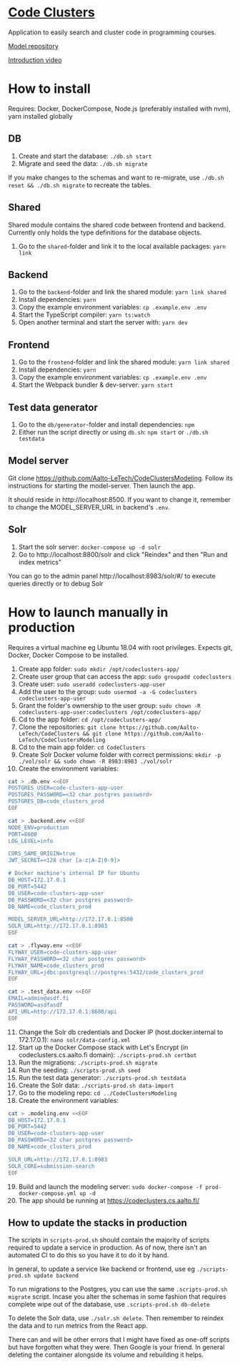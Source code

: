 # [Code Clusters](https://github.com/Aalto-LeTech/CodeClusters)

Application to easily search and cluster code in programming courses.

[Model repository](https://github.com/Aalto-LeTech/CodeClustersModeling)

[Introduction video](https://www.youtube.com/watch?v=cffAIIIQNYw)

# How to install

Requires: Docker, DockerCompose, Node.js (preferably installed with nvm), yarn installed globally

## DB

1. Create and start the database: `./db.sh start`
2. Migrate and seed the data: `./db.sh migrate`

If you make changes to the schemas and want to re-migrate, use `./db.sh reset && ./db.sh migrate` to recreate the tables.

## Shared

Shared module contains the shared code between frontend and backend. Currently only holds the type definitions for the database objects.

1. Go to the `shared`-folder and link it to the local available packages: `yarn link`

## Backend

1. Go to the `backend`-folder and link the shared module: `yarn link shared`
2. Install dependencies: `yarn`
3. Copy the example environment variables: `cp .example.env .env`
4. Start the TypeScript compiler: `yarn ts:watch`
5. Open another terminal and start the server with: `yarn dev`

## Frontend

1. Go to the `frontend`-folder and link the shared module: `yarn link shared`
2. Install dependencies: `yarn`
3. Copy the example environment variables: `cp .example.env .env`
4. Start the Webpack bundler & dev-server: `yarn start`

## Test data generator

1. Go to the `db/generator`-folder and install dependencies: `npm`
2. Either run the script directly or using `db.sh`: `npm start` or `./db.sh testdata`

## Model server

Git clone https://github.com/Aalto-LeTech/CodeClustersModeling. Follow its instructions for starting the model-server. Then launch the app.

It should reside in http://localhost:8500. If you want to change it, remember to change the MODEL_SERVER_URL in backend's `.env`.

## Solr

1. Start the solr server: `docker-compose up -d solr`
2. Go to http://localhost:8800/solr and click "Reindex" and then "Run and index metrics"

You can go to the admin panel http://localhost:8983/solr/#/ to execute queries directly or to debug Solr

# How to launch manually in production

Requires a virtual machine eg Ubuntu 18.04 with root privileges. Expects git, Docker, Docker Compose to be installed.

1. Create app folder: `sudo mkdir /opt/codeclusters-app/`
2. Create user group that can access the app: `sudo groupadd codeclusters`
3. Create user: `sudo useradd codeclusters-app-user`
4. Add the user to the group: `sudo usermod -a -G codeclusters codeclusters-app-user`
5. Grant the folder's ownership to the user group: `sudo chown -R codeclusters-app-user:codeclusters /opt/codeclusters-app/`
6. Cd to the app folder: `cd /opt/codeclusters-app/`
7. Clone the repositories: `git clone https://github.com/Aalto-LeTech/CodeClusters && git clone https://github.com/Aalto-LeTech/CodeClustersModeling`
8. Cd to the main app folder: `cd CodeClusters`
9. Create Solr Docker volume folder with correct permissions: `mkdir -p ./vol/solr && sudo chown -R 8983:8983 ./vol/solr`
10. Create the environment variables:

```bash
cat > .db.env <<EOF
POSTGRES_USER=code-clusters-app-user
POSTGRES_PASSWORD=<32 char postgres password>
POSTGRES_DB=code_clusters_prod
EOF
```

```bash
cat > .backend.env <<EOF
NODE_ENV=production
PORT=8600
LOG_LEVEL=info

CORS_SAME_ORIGIN=true
JWT_SECRET=<128 char [a-z|A-Z|0-9]>

# Docker machine's internal IP for Ubuntu
DB_HOST=172.17.0.1
DB_PORT=5442
DB_USER=code-clusters-app-user
DB_PASSWORD=<32 char postgres password>
DB_NAME=code_clusters_prod

MODEL_SERVER_URL=http://172.17.0.1:8500
SOLR_URL=http://172.17.0.1:8983
EOF
```

```bash
cat > .flyway.env <<EOF
FLYWAY_USER=code-clusters-app-user
FLYWAY_PASSWORD=<32 char postgres password>
FLYWAY_NAME=code_clusters_prod
FLYWAY_URL=jdbc:postgresql://postgres:5432/code_clusters_prod
EOF
```

```bash
cat > .test_data.env <<EOF
EMAIL=admin@asdf.fi
PASSWORD=asdfasdf
API_URL=http://172.17.0.1:8600/api
EOF
```

11. Change the Solr db credentials and Docker IP (host.docker.internal to 172.17.0.1): `nano solr/data-config.xml`
12. Start up the Docker Compose stack with Let's Encrypt (in codeclusters.cs.aalto.fi domain): `./scripts-prod.sh certbot`
13. Run the migrations: `./scripts-prod.sh migrate`
14. Run the seeding: `./scripts-prod.sh seed`
15. Run the test data generator: `./scripts-prod.sh testdata`
16. Create the Solr data: `./scripts-prod.sh data-import`
17. Go to the modeling repo: `cd ../CodeClustersModeling`
18. Create the environment variables:

```bash
cat > .modeling.env <<EOF
DB_HOST=172.17.0.1
DB_PORT=5442
DB_USER=code-clusters-app-user
DB_PASSWORD=<32 char postgres password>
DB_NAME=code_clusters_prod

SOLR_URL=http://172.17.0.1:8983
SOLR_CORE=submission-search
EOF
```

19. Build and launch the modeling server: `sudo docker-compose -f prod-docker-compose.yml up -d`
20. The app should be running at https://codeclusters.cs.aalto.fi/

## How to update the stacks in production

The scripts in `scripts-prod.sh` should contain the majority of scripts required to update a service in production. As of now, there isn't an automated CI to do this so you have it to do it by hand.

In general, to update a service like backend or frontend, use eg `./scripts-prod.sh update backend`

To run migrations to the Postgres, you can use the same `.scripts-prod.sh migrate` script. Incase you alter the schemas in some fashion that requires complete wipe out of the database, use `.scripts-prod.sh db-delete`

To delete the Solr data, use `./solr.sh delete`. Then remember to reindex the data and to run metrics from the React app.

There can and will be other errors that I might have fixed as one-off scripts but have forgotten what they were. Then Google is your friend. In general deleting the container alongside its volume and rebuilding it helps.